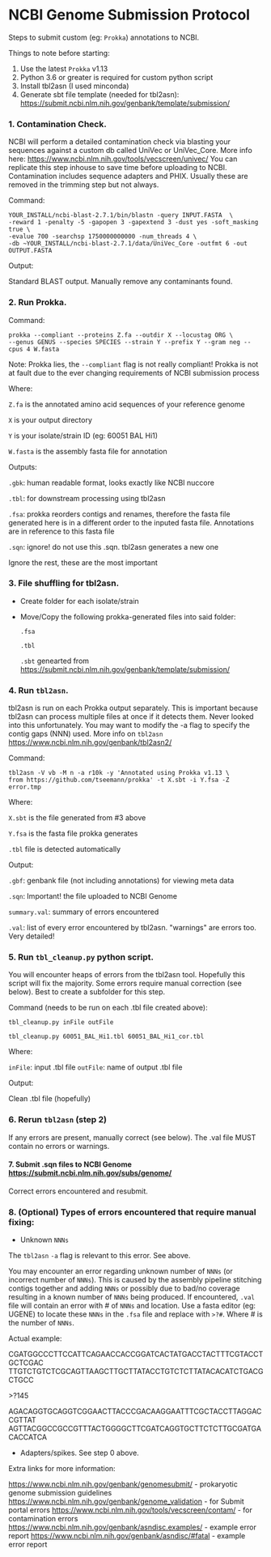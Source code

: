 # NCBI Genome Submission Protocol

Steps to submit custom (eg: `Prokka`) annotations to NCBI.

Things to note before starting:

1. Use the latest `Prokka` v1.13
2. Python 3.6 or greater is required for custom python script
3. Install tbl2asn (I used minconda)
4. Generate sbt file template (needed for tbl2asn): https://submit.ncbi.nlm.nih.gov/genbank/template/submission/

### 1. Contamination Check.

NCBI will perform a detailed contamination check via blasting your sequences against a custom db called UniVec or UniVec_Core. More info here: https://www.ncbi.nlm.nih.gov/tools/vecscreen/univec/ 
You can replicate this step inhouse to save time before uploading to NCBI. Contamination includes sequence adapters and PHIX. Usually these are removed in the trimming step but not always.  

Command:

    YOUR_INSTALL/ncbi-blast-2.7.1/bin/blastn -query INPUT.FASTA  \
    -reward 1 -penalty -5 -gapopen 3 -gapextend 3 -dust yes -soft_masking true \
    -evalue 700 -searchsp 1750000000000 -num_threads 4 \
    -db ~YOUR_INSTALL/ncbi-blast-2.7.1/data/UniVec_Core -outfmt 6 -out OUTPUT.FASTA

Output:

Standard BLAST output. Manually remove any contaminants found.

### 2. Run Prokka.

Command:

    prokka --compliant --proteins Z.fa --outdir X --locustag ORG \
    --genus GENUS --species SPECIES --strain Y --prefix Y --gram neg --cpus 4 W.fasta

Note: Prokka lies, the `--compliant` flag is not really compliant! Prokka is not at fault due to the ever changing requirements of NCBI submission process

Where:

  `Z.fa` is the annotated amino acid sequences of your reference genome
  
  `X` is your output directory
  
  `Y` is your isolate/strain ID (eg: 60051 BAL Hi1)
  
  `W.fasta` is the assembly fasta file for annotation

Outputs:
  
  `.gbk`: human readable format, looks exactly like NCBI nuccore

  `.tbl`: for downstream processing using tbl2asn 

  `.fsa`: prokka reorders contigs and renames, therefore the fasta file generated here is in a different order to the inputed fasta file. Annotations are in reference to this fasta file

  `.sqn`: ignore! do not use this .sqn. tbl2asn generates a new one
  
  Ignore the rest, these are the most important
  

### 3. File shuffling for tbl2asn.

  * Create folder for each isolate/strain
  * Move/Copy the following prokka-generated files into said folder: 
  
    `.fsa`
    
    `.tbl` 
    
    `.sbt` genearted from https://submit.ncbi.nlm.nih.gov/genbank/template/submission/
    

### 4. Run `tbl2asn`. 

tbl2asn is run on each Prokka output separately. This is important because tbl2asn can process multiple files at once if it detects them. Never looked into this unfortunately. You may want to modify the -a flag to specify the contig gaps (NNN) used. 
More info on `tbl2asn` https://www.ncbi.nlm.nih.gov/genbank/tbl2asn2/

Command:

    tbl2asn -V vb -M n -a r10k -y 'Annotated using Prokka v1.13 \
    from https://github.com/tseemann/prokka' -t X.sbt -i Y.fsa -Z error.tmp

Where: 

  `X.sbt` is the file generated from #3 above
  
  `Y.fsa` is the fasta file prokka generates
  
  `.tbl` file is detected automatically

Output:

  `.gbf`: genbank file (not including annotations) for viewing meta data
  
  `.sqn`: Important! the file uploaded to NCBI Genome
  
  `summary.val`: summary of errors encountered 
  
  `.val`: list of every error encountered by tbl2asn. "warnings" are errors too. Very detailed!
  

### 5. Run `tbl_cleanup.py` python script.

You will encounter heaps of errors from the tbl2asn tool. Hopefully this script will fix the majority. Some errors require manual correction (see below). Best to create a subfolder for this step.

Command (needs to be run on each .tbl file created above):

    tbl_cleanup.py inFile outFile
    
    tbl_cleanup.py 60051_BAL_Hi1.tbl 60051_BAL_Hi1_cor.tbl 

Where:

  `inFile`: input .tbl file 
  `outFile`: name of output .tbl file
  
Output:

   Clean .tbl file (hopefully)
   

### 6. Rerun `tbl2asn` (step 2)

If any errors are present, manually correct (see below). The .val file MUST contain no errors or warnings. 


#### 7. Submit .sqn files to NCBI Genome https://submit.ncbi.nlm.nih.gov/subs/genome/

Correct errors encountered and resubmit.


### 8. (Optional) Types of errors encountered that require manual fixing:		

* Unknown `NNNs`

The `tbl2asn` `-a` flag is relevant to this error. See above.

You may encounter an error regarding unknown number of `NNNs` (or incorrect number of `NNNs`). This is caused by the assembly pipeline stitching contigs together and adding `NNNs` or possibly due to bad/no coverage resulting in a known number of `NNNs` being produced. If encountered, `.val` file will contain an error with # of `NNNs` and location. Use a fasta editor (eg: UGENE) to locate these `NNNs` in the `.fsa` file and replace with `>?#`. Where # is the number of `NNNs`. 

Actual example:

  CGATGGCCCTTCCATTCAGAACCACCGGATCACTATGACCTACTTTCGTACCTGCTCGAC
  TTGTCTGTCTCGCAGTTAAGCTTGCTTATACCTGTCTCTTATACACATCTGACGCTGCC
  
  \>?145
  
  AGACAGGTGCAGGTCGGAACTTACCCGACAAGGAATTTCGCTACCTTAGGACCGTTAT
  AGTTACGGCCGCCGTTTACTGGGGCTTCGATCAGGTGCTTCTCTTGCGATGACACCATCA

* Adapters/spikes. See step 0 above. 

Extra links for more information:

https://www.ncbi.nlm.nih.gov/genbank/genomesubmit/ - prokaryotic genome submission guidelines
https://www.ncbi.nlm.nih.gov/genbank/genome_validation - for Submit portal errors
https://www.ncbi.nlm.nih.gov/tools/vecscreen/contam/ - for contamination errors
https://www.ncbi.nlm.nih.gov/genbank/asndisc.examples/ - example error report
https://www.ncbi.nlm.nih.gov/genbank/asndisc/#fatal - example error report
